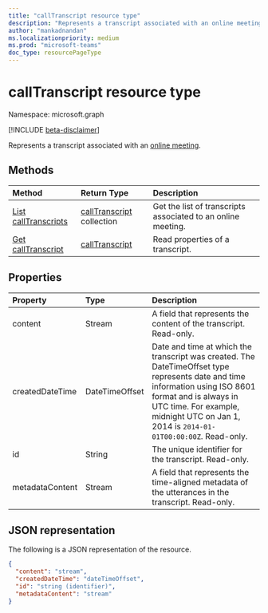 ```yaml
---
title: "callTranscript resource type"
description: "Represents a transcript associated with an online meeting."
author: "mankadnandan"
ms.localizationpriority: medium
ms.prod: "microsoft-teams"
doc_type: resourcePageType
---
```


# callTranscript resource type

Namespace: microsoft.graph

[!INCLUDE [beta-disclaimer](../../includes/beta-disclaimer.md)]

Represents a transcript associated with an [online meeting](onlinemeeting.md).

## Methods
|  Method       |  Return Type  | Description| 
|:---------------|:--------|:----------|
|[List callTranscripts](../api/onlinemeeting-list-transcripts.md) | [callTranscript](calltranscript.md) collection | Get the list of transcripts associated to an online meeting.| 
|[Get callTranscript](../api/calltranscript-get.md) | [callTranscript](calltranscript.md) | Read properties of a transcript.| 

## Properties

| Property   | Type |Description|
|:---------------|:--------|:----------|
| content| Stream| A field that represents the content of the transcript. Read-only.|
| createdDateTime| DateTimeOffset|  Date and time at which the transcript was created. The DateTimeOffset type represents date and time information using ISO 8601 format and is always in UTC time. For example, midnight UTC on Jan 1, 2014 is `2014-01-01T00:00:00Z`. Read-only.|
| id| String| The unique identifier for the transcript. Read-only.|
| metadataContent| Stream| A field that represents the time-aligned metadata of the utterances in the transcript. Read-only.|


## JSON representation

The following is a JSON representation of the resource.

<!-- {
  "blockType": "resource",
  "keyProperty": "id",
  "@odata.type": "microsoft.graph.callTranscript"
}-->

```json
{
  "content": "stream",
  "createdDateTime": "dateTimeOffset",  
  "id": "string (identifier)",
  "metadataContent": "stream"
}
```

